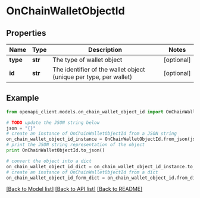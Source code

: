 # OnChainWalletObjectId


## Properties
Name | Type | Description | Notes
------------ | ------------- | ------------- | -------------
**type** | **str** | The type of wallet object | [optional] 
**id** | **str** | The identifier of the wallet object (unique per type, per wallet) | [optional] 

## Example

```python
from openapi_client.models.on_chain_wallet_object_id import OnChainWalletObjectId

# TODO update the JSON string below
json = "{}"
# create an instance of OnChainWalletObjectId from a JSON string
on_chain_wallet_object_id_instance = OnChainWalletObjectId.from_json(json)
# print the JSON string representation of the object
print OnChainWalletObjectId.to_json()

# convert the object into a dict
on_chain_wallet_object_id_dict = on_chain_wallet_object_id_instance.to_dict()
# create an instance of OnChainWalletObjectId from a dict
on_chain_wallet_object_id_form_dict = on_chain_wallet_object_id.from_dict(on_chain_wallet_object_id_dict)
```
[[Back to Model list]](../README.md#documentation-for-models) [[Back to API list]](../README.md#documentation-for-api-endpoints) [[Back to README]](../README.md)


